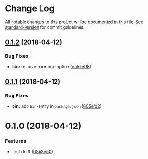 # Change Log

All notable changes to this project will be documented in this file. See [standard-version](https://github.com/conventional-changelog/standard-version) for commit guidelines.

<a name="0.1.2"></a>
## [0.1.2](https://github.com/codekie/graphviz-svg-inliner/compare/v0.1.1...v0.1.2) (2018-04-12)


### Bug Fixes

* **bin:** remove harmony-option ([ea56e98](https://github.com/codekie/graphviz-svg-inliner/commit/ea56e98))



<a name="0.1.1"></a>
## [0.1.1](https://github.com/codekie/graphviz-svg-inliner/compare/v0.1.0...v0.1.1) (2018-04-12)


### Bug Fixes

* **bin:** add `bin`-entry in `package.json` ([805efd2](https://github.com/codekie/graphviz-svg-inliner/commit/805efd2))



<a name="0.1.0"></a>
# 0.1.0 (2018-04-12)


### Features

* first draft ([03b3e50](https://github.com/codekie/graphviz-svg-inliner/commit/03b3e50))
